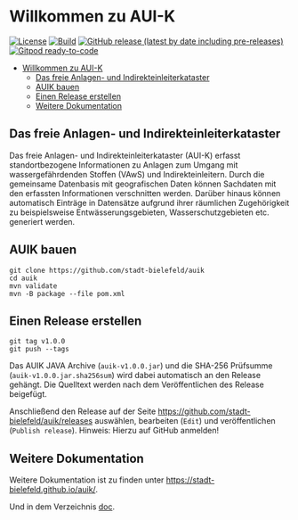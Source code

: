 # Willkommen zu AUI-K

[![License](https://img.shields.io/badge/License-LGPL%20v2.1-blue.svg)][license]
[![Build](https://github.com/stadt-bielefeld/auik/workflows/Java%20CI/badge.svg)](https://github.com/stadt-bielefeld/auik/actions)
[![GitHub release (latest by date including pre-releases)](https://img.shields.io/github/v/release/stadt-bielefeld/auik?include_prereleases)](https://github.com/stadt-bielefeld/auik/releases)
[![Gitpod ready-to-code](https://img.shields.io/badge/Gitpod-ready--to--code-blue?logo=gitpod)](https://gitpod.io/#https://github.com/stadt-bielefeld/auik)

[license]:  https://tldrlegal.com/license/gnu-lesser-general-public-license-v2.1-(lgpl-2.1)

- [Willkommen zu AUI-K](#willkommen-zu-aui-k)
  - [Das freie Anlagen- und Indirekteinleiterkataster](#das-freie-anlagen--und-indirekteinleiterkataster)
  - [AUIK bauen](#auik-bauen)
  - [Einen Release erstellen](#einen-release-erstellen)
  - [Weitere Dokumentation](#weitere-dokumentation)

## Das freie Anlagen- und Indirekteinleiterkataster

Das freie Anlagen- und Indirekteinleiterkataster (AUI-K) erfasst
standortbezogene Informationen zu Anlagen zum Umgang mit wassergefährdenden
Stoffen (VAwS) und Indirekteinleitern. Durch die gemeinsame Datenbasis mit
geografischen Daten können Sachdaten mit den erfassten Informationen
verschnitten werden. Darüber hinaus können automatisch Einträge in Datensätze
aufgrund ihrer räumlichen Zugehörigkeit zu beispielsweise
Entwässerungsgebieten, Wasserschutzgebieten etc. generiert werden.

## AUIK bauen

```shell
git clone https://github.com/stadt-bielefeld/auik
cd auik
mvn validate
mvn -B package --file pom.xml
```

## Einen Release erstellen

```shell
git tag v1.0.0
git push --tags
```

Das AUIK JAVA Archive (`auik-v1.0.0.jar`) und die SHA-256 Prüfsumme
(`auik-v1.0.0.jar.sha256sum`) wird dabei automatisch an den Release gehängt.
Die Quelltext werden nach dem Veröffentlichen des Release beigefügt.

Anschließend den Release auf der Seite
<https://github.com/stadt-bielefeld/auik/releases> auswählen, bearbeiten
(`Edit`) und veröffentlichen (`Publish release`). Hinweis: Hierzu auf GitHub
anmelden!

## Weitere Dokumentation

Weitere Dokumentation ist zu finden unter <https://stadt-bielefeld.github.io/auik/>.

Und in dem Verzeichnis [doc](/doc).